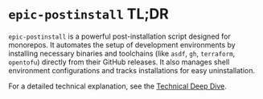# `epic-postinstall` TL;DR

`epic-postinstall` is a powerful post-installation script designed for monorepos. It automates the setup of development environments by installing necessary binaries and toolchains (like `asdf`, `gh`, `terraform`, `opentofu`) directly from their GitHub releases. It also manages shell environment configurations and tracks installations for easy uninstallation.

For a detailed technical explanation, see the [Technical Deep Dive](technical.md).